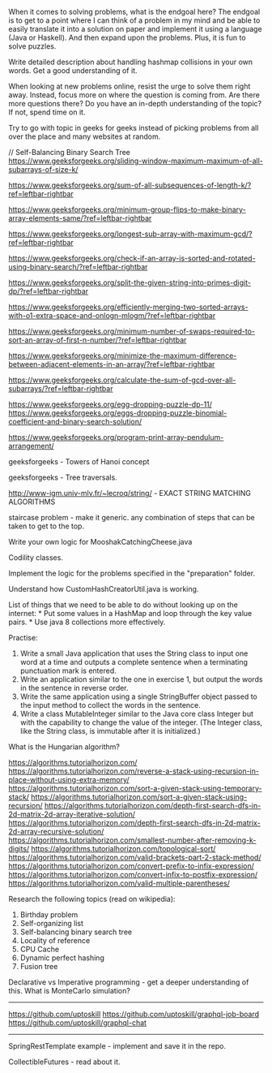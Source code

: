When it comes to solving problems, what is the endgoal here? 
The endgoal is to get to a point where I can think of a problem in my mind and be able to easily translate it into a solution on paper and implement it using a language (Java or Haskell). And then expand upon the problems. Plus, it is fun to solve puzzles.

Write detailed description about handling hashmap collisions in your own words. Get a good understanding of it.

When looking at new problems online, resist the urge to solve them right away. Instead, focus more on where the question is coming from. Are there more questions there? Do you have an in-depth understanding of the topic? If not, spend time on it.

Try to go with topic in geeks for geeks instead of picking problems from all over the place and many websites at random.

// Self-Balancing Binary Search Tree
https://www.geeksforgeeks.org/sliding-window-maximum-maximum-of-all-subarrays-of-size-k/

https://www.geeksforgeeks.org/sum-of-all-subsequences-of-length-k/?ref=leftbar-rightbar
 
https://www.geeksforgeeks.org/minimum-group-flips-to-make-binary-array-elements-same/?ref=leftbar-rightbar

https://www.geeksforgeeks.org/longest-sub-array-with-maximum-gcd/?ref=leftbar-rightbar

https://www.geeksforgeeks.org/check-if-an-array-is-sorted-and-rotated-using-binary-search/?ref=leftbar-rightbar

https://www.geeksforgeeks.org/split-the-given-string-into-primes-digit-dp/?ref=leftbar-rightbar

https://www.geeksforgeeks.org/efficiently-merging-two-sorted-arrays-with-o1-extra-space-and-onlogn-mlogm/?ref=leftbar-rightbar

https://www.geeksforgeeks.org/minimum-number-of-swaps-required-to-sort-an-array-of-first-n-number/?ref=leftbar-rightbar

https://www.geeksforgeeks.org/minimize-the-maximum-difference-between-adjacent-elements-in-an-array/?ref=leftbar-rightbar

https://www.geeksforgeeks.org/calculate-the-sum-of-gcd-over-all-subarrays/?ref=leftbar-rightbar

https://www.geeksforgeeks.org/egg-dropping-puzzle-dp-11/
https://www.geeksforgeeks.org/eggs-dropping-puzzle-binomial-coefficient-and-binary-search-solution/

https://www.geeksforgeeks.org/program-print-array-pendulum-arrangement/

geeksforgeeks - Towers of Hanoi concept

geeksforgeeks - Tree traversals.

http://www-igm.univ-mlv.fr/~lecroq/string/ - EXACT STRING MATCHING ALGORITHMS

staircase problem - make it generic. any combination of steps that can be taken to get to the top.

Write your own logic for MooshakCatchingCheese.java

Codility classes.

Implement the logic for the problems specified in the "preparation" folder.

Understand how CustomHashCreatorUtil.java is working.

List of things that we need to be able to do without looking up on the internet:
	* Put some values in a HashMap and loop through the key value pairs.
	* Use java 8 collections more effectively.
	
Practise:
1. Write a small Java application that uses the String class to input one word at a time and
outputs a complete sentence when a terminating punctuation mark is entered.
2. Write an application similar to the one in exercise 1, but output the words in the sentence in
reverse order.
3. Write the same application using a single StringBuffer object passed to the input
method to collect the words in the sentence.
4. Write a class MutableInteger similar to the Java core class Integer but with the
capability to change the value of the integer. (The Integer class, like the String class, is
immutable after it is initialized.)

What is the Hungarian algorithm?

https://algorithms.tutorialhorizon.com/
https://algorithms.tutorialhorizon.com/reverse-a-stack-using-recursion-in-place-without-using-extra-memory/
https://algorithms.tutorialhorizon.com/sort-a-given-stack-using-temporary-stack/
https://algorithms.tutorialhorizon.com/sort-a-given-stack-using-recursion/
https://algorithms.tutorialhorizon.com/depth-first-search-dfs-in-2d-matrix-2d-array-iterative-solution/
https://algorithms.tutorialhorizon.com/depth-first-search-dfs-in-2d-matrix-2d-array-recursive-solution/
https://algorithms.tutorialhorizon.com/smallest-number-after-removing-k-digits/
https://algorithms.tutorialhorizon.com/topological-sort/
https://algorithms.tutorialhorizon.com/valid-brackets-part-2-stack-method/
https://algorithms.tutorialhorizon.com/convert-prefix-to-infix-expression/
https://algorithms.tutorialhorizon.com/convert-infix-to-postfix-expression/
https://algorithms.tutorialhorizon.com/valid-multiple-parentheses/

Research the following topics (read on wikipedia):
1. Birthday problem
2. Self-organizing list
3. Self-balancing binary search tree
4. Locality of reference
5. CPU Cache
6. Dynamic perfect hashing
7. Fusion tree

Declarative vs Imperative programming - get a deeper understanding of this.
What is MonteCarlo simulation?


----------------------

https://github.com/uptoskill
https://github.com/uptoskill/graphql-job-board
https://github.com/uptoskill/graphql-chat

----------------------

SpringRestTemplate example - implement and save it in the repo.

CollectibleFutures - read about it.
